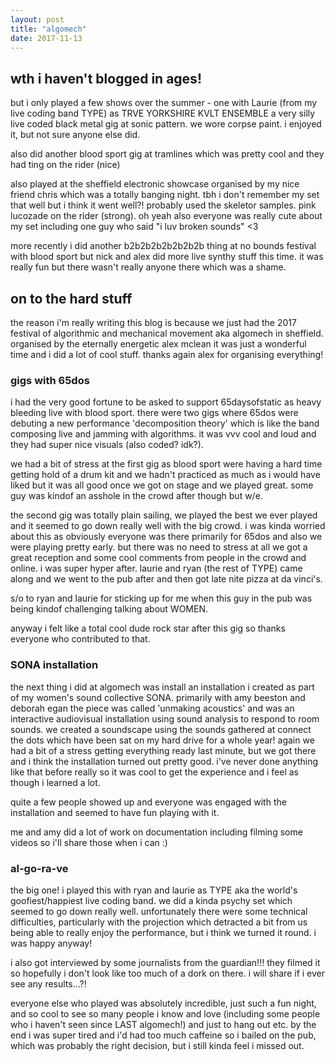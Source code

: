 ```yaml
---
layout: post
title: "algomech"
date: 2017-11-13
---
```


## wth i haven't  blogged in ages!

but i only played a few shows over the summer - one with Laurie (from my live coding band TYPE) as TRVE YORKSHIRE KVLT ENSEMBLE a very silly live coded black metal gig at sonic pattern.  we wore corpse paint.  i enjoyed it, but not sure anyone else did.

also did another blood sport gig at tramlines which was pretty cool and they had ting on the rider (nice)

also played at the sheffield electronic showcase organised by my nice friend chris which was a totally banging night.  tbh i don't remember my set that well but i think it went well?! probably used the skeletor samples.  pink lucozade on the rider (strong).  oh yeah also everyone was really cute about my set including one guy who said "i luv broken sounds" <3

more recently i did another b2b2b2b2b2b2b2b thing at no bounds festival with blood sport but nick and alex did more live synthy stuff this time.  it was really fun but there wasn't really anyone there which was a shame.  

## on to the hard stuff

the reason i'm really writing this blog is because we just had the 2017 festival of algorithmic and mechanical movement aka algomech in sheffield.  organised by the eternally energetic alex mclean it was just a wonderful time and i did a lot of cool stuff.  thanks again alex for organising everything!

### gigs with 65dos

i had the very good fortune to be asked to support 65daysofstatic as heavy bleeding live with blood sport.  there were two gigs where 65dos were debuting a new performance 'decomposition theory' which is like the band composing live and jamming with algorithms.  it was vvv cool and loud and they had super nice visuals (also coded?  idk?).  

we had a bit of stress at the first gig as blood sport were having a hard time getting hold of a drum kit and we hadn't practiced as much as i would have liked but it was all good once we got on stage and we played great.  some guy was kindof an asshole in the crowd after though but w/e.

the second gig was totally plain sailing, we played the best we ever played and it seemed to go down really well with the big crowd.  i was kinda worried about this as obviously everyone was there primarily for 65dos and also we were playing pretty early.  but there was no need to stress at all we got a great reception and some cool comments from people in the crowd and online.  i was super hyper after.  laurie and ryan (the rest of TYPE) came along and we went to the pub after and then got late nite pizza at da vinci's.  

s/o to ryan and laurie for sticking up for me when this guy in the pub was being kindof challenging talking about WOMEN.

anyway i felt like a total cool dude rock star after this gig so thanks everyone who contributed to that.

### SONA installation

the next thing i did at algomech was install an installation i created as part of my women's sound collective SONA.  primarily with amy beeston and deborah egan the piece was called 'unmaking acoustics' and was an interactive audiovisual installation using sound analysis to respond to room sounds.  we created a soundscape using the sounds gathered at connect the dots which have been sat on my hard drive for a whole year!  again we had a bit of a stress getting everything ready last minute, but we got there and i think the installation turned out pretty good.  i've never done anything like that before really so it was cool to get the experience and i feel as though i learned a lot.  

quite a few people showed up and everyone was engaged with the installation and seemed to have fun playing with it.

me and amy did a lot of work on documentation including filming some videos so i'll share those when i can :)

### al-go-ra-ve

the big one!  i played this with ryan and laurie as TYPE aka the world's goofiest/happiest live coding band.  we did a kinda psychy set which seemed to go down really well.  unfortunately there were some technical difficulties, particularly with the projection which detracted a bit from us being able to really enjoy the performance, but i think we turned it round.  i was happy anyway!

i also got interviewed by some journalists from the guardian!!! they filmed it so hopefully i don't look like too much of a dork on there.  i will share if i ever see any results...?!

everyone else who played was absolutely incredible, just such a fun night, and so cool to see so many people i know and love (including some people who i haven't seen since LAST algomech!) and just to hang out etc.  by the end i was super tired and i'd had too much caffeine so i bailed on the pub, which was probably the right decision, but i still kinda feel i missed out.
